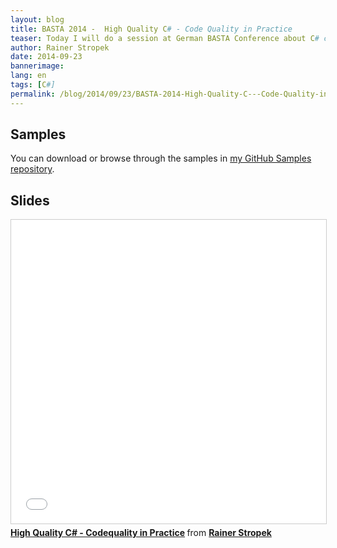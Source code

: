 ```yaml
---
layout: blog
title: BASTA 2014 -  High Quality C# - Code Quality in Practice
teaser: Today I will do a session at German BASTA Conference about C# code quality. In this blog I want to share my slides and the samples I am using.
author: Rainer Stropek
date: 2014-09-23
bannerimage: 
lang: en
tags: [C#]
permalink: /blog/2014/09/23/BASTA-2014-High-Quality-C---Code-Quality-in-Practice
---
```


<h2>Samples</h2><p>You can download or browse through the samples in <a href="https://github.com/rstropek/Samples/tree/master/StyleCopCodeAnalysis" target="_blank">my GitHub Samples repository</a>.</p><h2>Slides</h2><iframe src="//www.slideshare.net/slideshow/embed_code/39418366?rel=0" width="597" height="486" frameborder="0" marginwidth="0" marginheight="0" scrolling="no" style="border:1px solid #CCC; border-width:1px; margin-bottom:5px; max-width: 100%;" allowfullscreen="allowfullscreen"></iframe><div style="margin-bottom:5px">
  <strong>
    <a href="https://www.slideshare.net/rstropek/high-quality-c-codequality-in-practice" title="High Quality C# - Codequality in Practice" target="_blank">High Quality C# - Codequality in Practice</a>
  </strong> from <strong><a href="http://www.slideshare.net/rstropek" target="_blank">Rainer Stropek</a></strong></div>